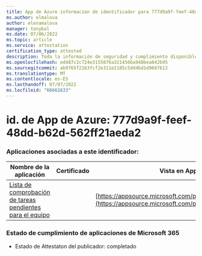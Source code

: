 ```yaml
---
title: App de Azure información de identificador para 777d9a9f-feef-48dd-b62d-562ff21aeda2
ms.author: elmalova
author: elenamalova
manager: tonybal
ms.date: 07/06/2022
ms.topic: article
ms.service: attestation
certification_type: attested
description: Toda la información de seguridad y cumplimiento disponible para 777d9a9f-feef-48dd-b62d-562ff21aeda2.
ms.openlocfilehash: ed487c2c724e3155076a3214566a948bea842b95
ms.sourcegitcommit: ab9765f2163fcf2e311e2185c5dd4bd1d9687612
ms.translationtype: MT
ms.contentlocale: es-ES
ms.lasthandoff: 07/07/2022
ms.locfileid: "66661633"
---
```

# <a name="azure-app-id-777d9a9f-feef-48dd-b62d-562ff21aeda2"></a>id. de App de Azure: 777d9a9f-feef-48dd-b62d-562ff21aeda2


### <a name="apps-associated-with-this-id"></a>Aplicaciones asociadas a este identificador:
| **Nombre de la aplicación** | **Certificado** | **Vista en AppSource** |
|--------------|---------------|-----------------------|
| [Lista de comprobación de tareas pendientes para el equipo](../forward/WA200004362.md) |  | [https://appsource.microsoft.com/product/office/WA200004362](https://appsource.microsoft.com/product/office/WA200004362) |

### <a name="microsoft-365-app-compliance-status"></a>Estado de cumplimiento de aplicaciones de Microsoft 365
- Estado de Attestaton del publicador: completado
